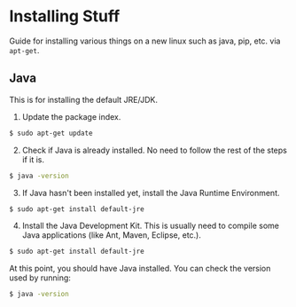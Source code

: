 # Installing Stuff
Guide for installing various things on a new linux such as java, pip, etc. via `apt-get`.

## Java
This is for installing the default JRE/JDK.

1) Update the package index.
```sh
$ sudo apt-get update
```

2) Check if Java is already installed. No need to follow the rest of the steps if it is.
```sh
$ java -version
```

3) If Java hasn't been installed yet, install the Java Runtime Environment.
```sh
$ sudo apt-get install default-jre
```

4) Install the Java Development Kit. This is usually need to compile some Java applications (like Ant, Maven, Eclipse, etc.).
```sh
$ sudo apt-get install default-jre
```

At this point, you should have Java installed. You can check the version used by running:
```sh
$ java -version
```